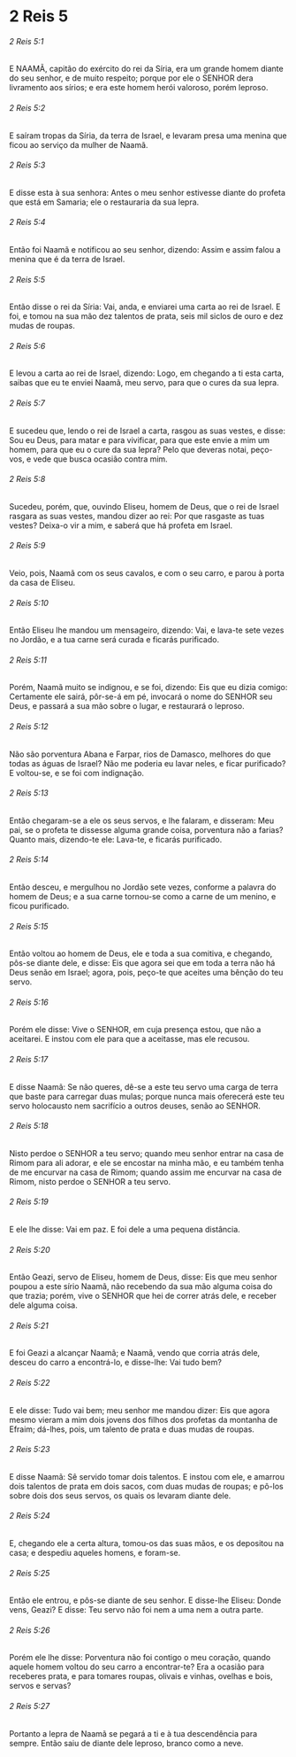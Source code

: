 # 2 Reis 5

###### 2 Reis 5:1

E NAAMÃ, capitão do exército do rei da Síria, era um grande homem diante do seu senhor, e de muito respeito; porque por ele o SENHOR dera livramento aos sírios; e era este homem herói valoroso, porém leproso.

###### 2 Reis 5:2

E saíram tropas da Síria, da terra de Israel, e levaram presa uma menina que ficou ao serviço da mulher de Naamã.

###### 2 Reis 5:3

E disse esta à sua senhora: Antes o meu senhor estivesse diante do profeta que está em Samaria; ele o restauraria da sua lepra.

###### 2 Reis 5:4

Então foi Naamã e notificou ao seu senhor, dizendo: Assim e assim falou a menina que é da terra de Israel.

###### 2 Reis 5:5

Então disse o rei da Síria: Vai, anda, e enviarei uma carta ao rei de Israel. E foi, e tomou na sua mão dez talentos de prata, seis mil siclos de ouro e dez mudas de roupas.

###### 2 Reis 5:6

E levou a carta ao rei de Israel, dizendo: Logo, em chegando a ti esta carta, saibas que eu te enviei Naamã, meu servo, para que o cures da sua lepra.

###### 2 Reis 5:7

E sucedeu que, lendo o rei de Israel a carta, rasgou as suas vestes, e disse: Sou eu Deus, para matar e para vivificar, para que este envie a mim um homem, para que eu o cure da sua lepra? Pelo que deveras notai, peço-vos, e vede que busca ocasião contra mim.

###### 2 Reis 5:8

Sucedeu, porém, que, ouvindo Eliseu, homem de Deus, que o rei de Israel rasgara as suas vestes, mandou dizer ao rei: Por que rasgaste as tuas vestes? Deixa-o vir a mim, e saberá que há profeta em Israel.

###### 2 Reis 5:9

Veio, pois, Naamã com os seus cavalos, e com o seu carro, e parou à porta da casa de Eliseu.

###### 2 Reis 5:10

Então Eliseu lhe mandou um mensageiro, dizendo: Vai, e lava-te sete vezes no Jordão, e a tua carne será curada e ficarás purificado.

###### 2 Reis 5:11

Porém, Naamã muito se indignou, e se foi, dizendo: Eis que eu dizia comigo: Certamente ele sairá, pôr-se-á em pé, invocará o nome do SENHOR seu Deus, e passará a sua mão sobre o lugar, e restaurará o leproso.

###### 2 Reis 5:12

Não são porventura Abana e Farpar, rios de Damasco, melhores do que todas as águas de Israel? Não me poderia eu lavar neles, e ficar purificado? E voltou-se, e se foi com indignação.

###### 2 Reis 5:13

Então chegaram-se a ele os seus servos, e lhe falaram, e disseram: Meu pai, se o profeta te dissesse alguma grande coisa, porventura não a farias? Quanto mais, dizendo-te ele: Lava-te, e ficarás purificado.

###### 2 Reis 5:14

Então desceu, e mergulhou no Jordão sete vezes, conforme a palavra do homem de Deus; e a sua carne tornou-se como a carne de um menino, e ficou purificado.

###### 2 Reis 5:15

Então voltou ao homem de Deus, ele e toda a sua comitiva, e chegando, pôs-se diante dele, e disse: Eis que agora sei que em toda a terra não há Deus senão em Israel; agora, pois, peço-te que aceites uma bênção do teu servo.

###### 2 Reis 5:16

Porém ele disse: Vive o SENHOR, em cuja presença estou, que não a aceitarei. E instou com ele para que a aceitasse, mas ele recusou.

###### 2 Reis 5:17

E disse Naamã: Se não queres, dê-se a este teu servo uma carga de terra que baste para carregar duas mulas; porque nunca mais oferecerá este teu servo holocausto nem sacrifício a outros deuses, senão ao SENHOR.

###### 2 Reis 5:18

Nisto perdoe o SENHOR a teu servo; quando meu senhor entrar na casa de Rimom para ali adorar, e ele se encostar na minha mão, e eu também tenha de me encurvar na casa de Rimom; quando assim me encurvar na casa de Rimom, nisto perdoe o SENHOR a teu servo.

###### 2 Reis 5:19

E ele lhe disse: Vai em paz. E foi dele a uma pequena distância.

###### 2 Reis 5:20

Então Geazi, servo de Eliseu, homem de Deus, disse: Eis que meu senhor poupou a este sírio Naamã, não recebendo da sua mão alguma coisa do que trazia; porém, vive o SENHOR que hei de correr atrás dele, e receber dele alguma coisa.

###### 2 Reis 5:21

E foi Geazi a alcançar Naamã; e Naamã, vendo que corria atrás dele, desceu do carro a encontrá-lo, e disse-lhe: Vai tudo bem?

###### 2 Reis 5:22

E ele disse: Tudo vai bem; meu senhor me mandou dizer: Eis que agora mesmo vieram a mim dois jovens dos filhos dos profetas da montanha de Efraim; dá-lhes, pois, um talento de prata e duas mudas de roupas.

###### 2 Reis 5:23

E disse Naamã: Sê servido tomar dois talentos. E instou com ele, e amarrou dois talentos de prata em dois sacos, com duas mudas de roupas; e pô-los sobre dois dos seus servos, os quais os levaram diante dele.

###### 2 Reis 5:24

E, chegando ele a certa altura, tomou-os das suas mãos, e os depositou na casa; e despediu aqueles homens, e foram-se.

###### 2 Reis 5:25

Então ele entrou, e pôs-se diante de seu senhor. E disse-lhe Eliseu: Donde vens, Geazi? E disse: Teu servo não foi nem a uma nem a outra parte.

###### 2 Reis 5:26

Porém ele lhe disse: Porventura não foi contigo o meu coração, quando aquele homem voltou do seu carro a encontrar-te? Era a ocasião para receberes prata, e para tomares roupas, olivais e vinhas, ovelhas e bois, servos e servas?

###### 2 Reis 5:27

Portanto a lepra de Naamã se pegará a ti e à tua descendência para sempre. Então saiu de diante dele leproso, branco como a neve.

